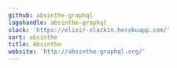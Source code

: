 ```yaml
---
github: absinthe-graphql
logohandle: absinthe-graphql
slack: 'https://elixir-slackin.herokuapp.com/'
sort: absinthe
title: Absinthe
website: 'http://absinthe-graphql.org/'
---
```


